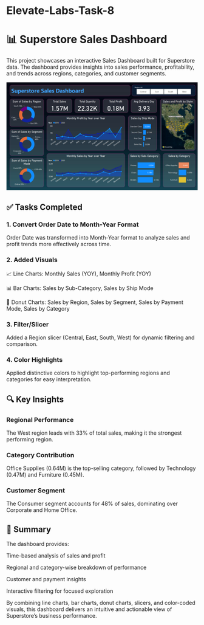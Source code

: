 # Elevate-Labs-Task-8

# 📊 Superstore Sales Dashboard

This project showcases an interactive Sales Dashboard built for Superstore data. The dashboard provides insights into sales performance, profitability, and trends across regions, categories, and customer segments.

![image alt](https://github.com/abhigithub077/Elevate-Labs-Task-8/blob/20cd829ba37dbed9ccc33c0e994ee9b8a588611e/eltask8-1.png)

## ✅ Tasks Completed
### 1. Convert Order Date to Month-Year Format

Order Date was transformed into Month-Year format to analyze sales and profit trends more effectively across time.

### 2. Added Visuals

📈 Line Charts: Monthly Sales (YOY), Monthly Profit (YOY)

📊 Bar Charts: Sales by Sub-Category, Sales by Ship Mode

🍩 Donut Charts: Sales by Region, Sales by Segment, Sales by Payment Mode, Sales by Category

### 3. Filter/Slicer

Added a Region slicer (Central, East, South, West) for dynamic filtering and comparison.

### 4. Color Highlights

Applied distinctive colors to highlight top-performing regions and categories for easy interpretation.

## 🔍 Key Insights

### Regional Performance

The West region leads with 33% of total sales, making it the strongest performing region.

### Category Contribution

Office Supplies (0.64M) is the top-selling category, followed by Technology (0.47M) and Furniture (0.45M).

### Customer Segment

The Consumer segment accounts for 48% of sales, dominating over Corporate and Home Office.

## 📌 Summary

The dashboard provides:

Time-based analysis of sales and profit

Regional and category-wise breakdown of performance

Customer and payment insights

Interactive filtering for focused exploration

By combining line charts, bar charts, donut charts, slicers, and color-coded visuals, this dashboard delivers an intuitive and actionable view of Superstore’s business performance.
